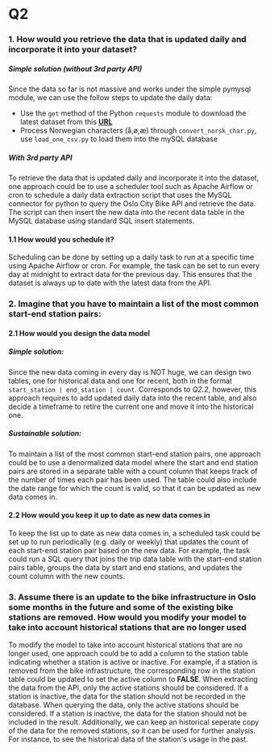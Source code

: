 # Q2

### 1. How would you retrieve the data that is updated daily and incorporate it into your dataset? 

##### Simple solution (without 3rd party API)
Since the data so far is not massive and works under the simple pymysql module, we can use the follow steps to update the daily data:

+ Use the `get` method of the Python ``requests`` module to download the latest dataset from this **[URL](https://oslobysykkel.no/en/open-data/historical)**
+ Process Norwegian characters (å,ø,æ) through `convert_norsk_char.py`, use `load_one_csv.py` to load them into the mySQL database

##### With 3rd party API
To retrieve the data that is updated daily and incorporate it into the dataset, one approach could be to use a scheduler tool such as Apache Airflow or cron to schedule a daily data extraction script that uses the MySQL connector for python to query the Oslo City Bike API and retrieve the data. 
The script can then insert the new data into the recent data table in the MySQL database using standard SQL insert statements.

#### 1.1 How would you schedule it?
Scheduling can be done by setting up a daily task to run at a specific time using Apache Airflow or cron. 
For example, the task can be set to run every day at midnight to extract data for the previous day. This ensures that the dataset is always up to date with the latest data from the API.

### 2. Imagine that you have to maintain a list of the most common start-end station pairs:

#### 2.1 How would you design the data model

##### Simple solution:

Since the new data coming in every day is NOT huge, we can design two tables, one for historical data and one for recent, both in the format `start_station | end_station | count`.
Corresponds to *Q2.2*, however, this approach requires to add updated daily data into the recent table, and also decide a timeframe to retire the current one and move it into the historical one.

##### Sustainable solution:

To maintain a list of the most common start-end station pairs, one approach could be to use a denormalized data model where the start and end station pairs are stored in a separate table with a count column that keeps track of the number of times each pair has been used.
The table could also include the date range for which the count is valid, so that it can be updated as new data comes in.


#### 2.2 How would you keep it up to date as new data comes in

To keep the list up to date as new data comes in, a scheduled task could be set up to run periodically (e.g. daily or weekly) that updates the count of each start-end station pair based on the new data. For example, the task could run a SQL query that joins the trip data table with the start-end station pairs table, groups the data by start and end stations, and updates the count column with the new counts.


### 3. Assume there is an update to the bike infrastructure in Oslo some months in the future and some of the existing bike stations are removed. How would you modify your model to take into account historical stations that are no longer used

To modify the model to take into account historical stations that are no longer used, one approach could be to add a column to the station table indicating whether a station is active or inactive. For example, if a station is removed from the bike infrastructure, the corresponding row in the station table could be updated to set the active column to **FALSE**.
When extracting the data from the API, only the active stations should be considered. If a station is inactive, the data for the station should not be recorded in the database. When querying the data, only the active stations should be considered. If a station is inactive, the data for the station should not be included in the result.
Additionally, we can keep an historical seperate copy of the data for the removed stations, so it can be used for further analysis. For instance, to see the historical data of the station's usage in the past.

